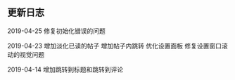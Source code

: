 ## 更新日志

2019-04-25
修复初始化错误的问题

2019-04-23
增加淡化已读的帖子
增加帖子内跳转
优化设置面板
修复设置窗口滚动的视觉问题

2019-04-14
增加跳转到标题和跳转到评论
